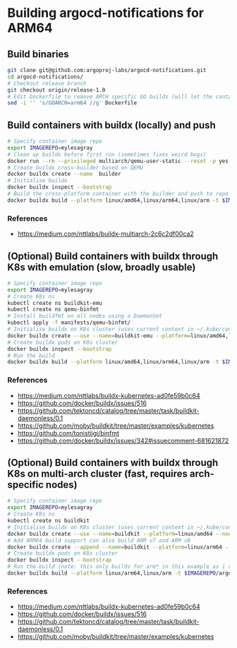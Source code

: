 # Building argocd-notifications for ARM64

## Build binaries

```sh
git clone git@github.com:argoproj-labs/argocd-notifications.git
cd argocd-notifications/
# Checkout release branch
git checkout origin/release-1.0
# Edit Dockerfile to remove ARCH specific GO builds (will let the container build based on emulation mode)
sed -i '' 's/GOARCH=arm64 //g' Dockerfile
```

## Build containers with buildx (locally) and push

```sh
# Specify container image repo
export IMAGEREPO=mylesagray
# Clean up buildx before first run (sometimes fixes weird bugs)
docker run --rm --privileged multiarch/qemu-user-static --reset -p yes
# Create buildx cross-builder based on QEMU
docker buildx create --name  builder
# Initialise buildx
docker buildx inspect --bootstrap
# Build the cross-platform container with the builder and push to repo
docker buildx build --platform linux/amd64,linux/arm64,linux/arm -t $IMAGEREPO/argocd-notifications:$(cat VERSION) --push .
```

### References

* <https://medium.com/nttlabs/buildx-multiarch-2c6c2df00ca2>

## (Optional) Build containers with buildx through K8s with emulation (slow, broadly usable)

```sh
# Specify container image repo
export IMAGEREPO=mylesagray
# Create K8s ns
kubectl create ns buildkit-emu
kubectl create ns qemu-binfmt
# Install buildfmt on all nodes using a DaemonSet
kubectl apply -f manifests/qemu-binfmt/
# Initialise buildx on K8s cluster (uses current context in ~/.kube/config)
docker buildx create --use --name=buildkit-emu --platform=linux/amd64,linux/arm64,linux/arm --driver=kubernetes --driver-opt="namespace=buildkit-emu,replicas=3,image=moby/buildkit:master"
# Create buildx pods on K8s cluster
docker buildx inspect --bootstrap
# Run the build
docker buildx build --platform linux/amd64,linux/arm64,linux/arm -t $IMAGEREPO/argocd-notifications:$(cat VERSION) --push .
```

### References

* <https://medium.com/nttlabs/buildx-kubernetes-ad0fe59b0c64>
* <https://github.com/docker/buildx/issues/516>
* <https://github.com/tektoncd/catalog/tree/master/task/buildkit-daemonless/0.1>
* <https://github.com/moby/buildkit/tree/master/examples/kubernetes>
* <https://github.com/tonistiigi/binfmt>
* <https://github.com/docker/buildx/issues/342#issuecomment-681621872>

## (Optional) Build containers with buildx through K8s on multi-arch cluster (fast, requires arch-specific nodes)

```sh
# Specify container image repo
export IMAGEREPO=mylesagray
# Create K8s ns
kubectl create ns buildkit
# Initialise buildx on K8s cluster (uses current context in ~/.kube/config)
docker buildx create --use --name=buildkit --platform=linux/amd64 --node=buildkit-amd64 --driver=kubernetes --driver-opt="namespace=buildkit,nodeselector=kubernetes.io/arch=amd64,replicas=3"
# Add ARM64 build support can also build ARM v7 and ARM v8
docker buildx create --append --name=buildkit --platform=linux/arm64 --node=buildkit-arm64 --driver=kubernetes --driver-opt="namespace=buildkit,nodeselector=kubernetes.io/arch=arm64,replicas=3"
# Create buildx pods on K8s cluster
docker buildx inspect --bootstrap
# Run the build (note: this only builds for arm* in this example as i only have arm64 nodes)
docker buildx build --platform linux/arm64,linux/arm -t $IMAGEREPO/argocd-notifications:$(cat VERSION) --push .
```

### References

* <https://medium.com/nttlabs/buildx-kubernetes-ad0fe59b0c64>
* <https://github.com/docker/buildx/issues/516>
* <https://github.com/tektoncd/catalog/tree/master/task/buildkit-daemonless/0.1>
* <https://github.com/moby/buildkit/tree/master/examples/kubernetes>
